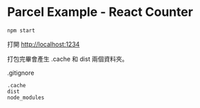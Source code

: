 # Parcel Example - React Counter

<!-- 使用 [Parcel](https://parceljs.org/) 打包的 React Counter 应用。

## 0. 新建目录

    mkdir react-counter
    cd react-counter

## 1. 初始化 npm

    npm init -y

此时会创建要给 package.json 文件，文件内容：

```json
{
  "name": "parcel-example-react-counter",
  "version": "1.0.0",
  "description": "",
  "main": "index.js",
  "scripts": {
    "test": "echo \"Error: no test specified\" && exit 1"
  },
  "keywords": [],
  "author": "",
  "license": "ISC"
}
```

## 2. 添加 React

npm:

    npm install react react-dom --save

package.json 文件内容：

```diff
 {
   "name": "parcel-example-react-counter",
   "version": "1.0.0",
   "description": "",
   "main": "index.js",
   "scripts": {
     "test": "echo \"Error: no test specified\" && exit 1"
   },
   "keywords": [],
   "author": "",
-  "license": "ISC"
+  "license": "ISC",
+  "dependencies": {
+    "react": "^16.2.0",
+    "react-dom": "^16.2.0"
+  }
 }
```

## 3. 添加 Babel

新建 .babelrc 文件

    touch .babelrc

输入内容：

```json
{
  "presets": ["react"]
}
```

添加 babel-preset-react：

npm:

    npm install babel-preset-react --D

此时 package.json 文件内容：

```diff
 {
   "name": "parcel-example-react-counter",
   "version": "1.0.0",
   "description": "",
   "main": "index.js",
   "scripts": {
     "test": "echo \"Error: no test specified\" && exit 1"
   },
   "keywords": [],
   "author": "",
   "license": "ISC",
   "dependencies": {
     "react": "^16.2.0",
     "react-dom": "^16.2.0"
-   }
+   },
+   "devDependencies": {
+     "babel-preset-react": "^6.24.1"
+   }
 }
```

## 5. 添加 Parcel


npm:

    npm install parcel-bundler --D

此时 package.json 文件内容：

```diff
 {
   "name": "parcel-example-react-counter",
   "version": "1.0.0",
   "description": "",
   "main": "index.js",
   "scripts": {
     "test": "echo \"Error: no test specified\" && exit 1"
   },
   "keywords": [],
   "author": "",
   "license": "ISC",
   "dependencies": {
     "react": "^16.2.0",
     "react-dom": "^16.2.0"
    },
    "devDependencies": {
-      "babel-preset-react": "^6.24.1"
+      "babel-preset-react": "^6.24.1",
+      "parcel-bundler": "^1.0.3"    
    }
 }
```

## 6. 新建 index.html 文件

内容

```html
<html>

<body>
    <div id="root"></div>
    <script src="./index.js"></script>
</body>

</html>
```

## 7. 新建 js 文件

创建 

- index.js
- app.jsx

## 8. 添加打包命令

```diff
 {
   "name": "parcel-example-react-counter",
   "version": "1.0.0",
   "description": "",
   "main": "index.js",
   "scripts": {
-    "test": "echo \"Error: no test specified\" && exit 1"
+    "start": "parcel index.html"
   },
   "keywords": [],
   "author": "",
   "license": "ISC",
   "dependencies": {
     "react": "^16.2.0",
     "react-dom": "^16.2.0"
    },
    "devDependencies": {
       "babel-preset-react": "^6.24.1"
       "babel-preset-react": "^6.24.1",
       "parcel-bundler": "^1.0.3"    
    }
 }
```

## 9. 完成 -->

    npm start

打開 <http://localhost:1234>

打包完畢會產生 .cache 和 dist 兩個資料夾。

.gitignore

```
.cache
dist
node_modules
```
